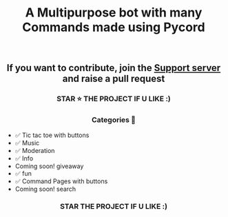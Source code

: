 <h1 align='center'> A Multipurpose bot with many Commands made using Pycord </h1>
<br>
<h2 align='center'> If you want to contribute, join the <a href="https://discord.gg/nKCAuaUj5E">Support server</a> and raise a pull request</h2>


<h3 align='center'> STAR ⭐ THE PROJECT IF U LIKE :) </h3>

<h3 align='center'> Categories 📑 </h3>

- ✅ Tic tac toe with buttons
- ✅ Music 
- ✅ Moderation 
- ✅ Info
- Coming soon! giveaway
- ✅ fun
- ✅ Command Pages with buttons
- Coming soon! search




<div align="center">



### STAR THE PROJECT IF U LIKE :)